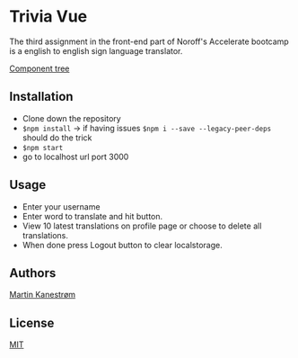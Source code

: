 # Trivia Vue

The third assignment in the front-end part of Noroff's Accelerate bootcamp is a english to english sign language translator.

[Component tree](https://www.figma.com/file/844acwFTgQTqBvbBA2R4rl/React-translation-app)

## Installation

* Clone down the repository
* ``$npm install`` -> if having issues ``$npm i --save --legacy-peer-deps`` should do the trick
* ``$npm start``
* go to localhost url port 3000

## Usage

* Enter your username
* Enter word to translate and hit button.
* View 10 latest translations on profile page or choose to delete all translations.
* When done press Logout button to clear localstorage.

## Authors
[Martin Kanestrøm](https://github.com/martink95)

## License
[MIT](https://choosealicense.com/licenses/mit/)
